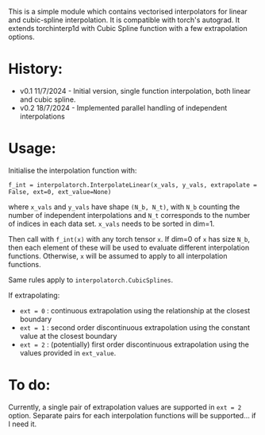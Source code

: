 This is a simple module which contains vectorised interpolators for linear and cubic-spline interpolation. It is compatible with torch's autograd. It extends torchinterp1d with Cubic Spline function with a few extrapolation options.


# History: 

- v0.1    11/7/2024 - Initial version, single function interpolation, both linear and cubic spline.
- v0.2    18/7/2024 - Implemented parallel handling of independent interpolations

# Usage: 
Initialise the interpolation function with:

    f_int = interpolatorch.InterpolateLinear(x_vals, y_vals, extrapolate = False, ext=0, ext_value=None)

where `x_vals` and `y_vals` have shape `(N_b, N_t)`, with `N_b` counting the number of independent interpolations and `N_t` corresponds to the number of indices in each data set. `x_vals` needs to be sorted in dim=1. 

Then call with `f_int(x)` with any torch tensor `x`. If dim=0 of `x` has size `N_b`, then each element of these will be used to evaluate different interpolation functions. Otherwise, `x` will be assumed to apply to all interpolation functions. 

Same rules apply to `interpolatorch.CubicSplines`. 

If extrapolating:
- `ext = 0` : continuous extrapolation using the relationship at the closest boundary
- `ext = 1` : second order discontinuous extrapolation using the constant value at the closest boundary
- `ext = 2` : (potentially) first order discontinuous extrapolation using the values provided in `ext_value`.

# To do:
Currently, a single pair of extrapolation values are supported in `ext = 2` option. Separate pairs for each interpolation functions will be supported... if I need it.
